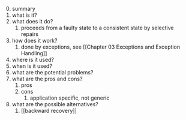 0. summary
1. what is it?
2. what does it do? 
	1. proceeds from a faulty state to a consistent state by selective repairs	
3. how does it work? 
	1. done by exceptions, see [[Chapter 03 Exceptions and Exception Handling]]
4. where is it used?
5. when is it used?
6. what are the potential problems? 
7. what are the pros and cons?
	1. pros
	2. cons
		1. application specific, not generic
8. what are the possible alternatives?
	1. [[backward recovery]]
